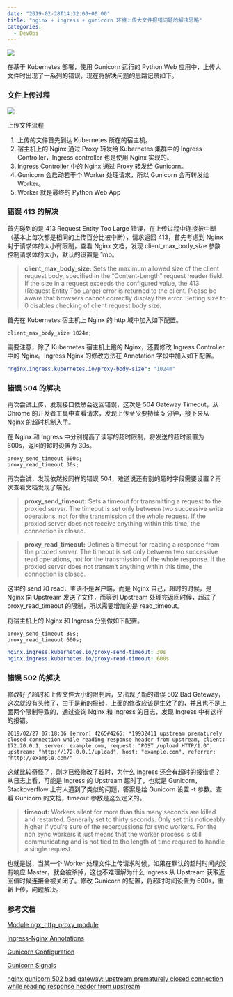 ```yaml
---
date: "2019-02-28T14:32:00+00:00"
title: "nginx + ingress + gunicorn 环境上传大文件报错问题的解决思路"
categories:
  - DevOps
---
```


![](/images/20190228_01.jpeg)

在基于 Kubernetes 部署，使用 Gunicorn 运行的 Python Web 应用中，上传大文件时出现了一系列的错误，现在将解决问题的思路记录如下。

<!-- more -->

### 文件上传过程

![](/images/20190228_02.jpg)

上传文件流程

1. 上传的文件首先到达 Kubernetes 所在的宿主机。
2. 宿主机上的 Nginx 通过 Proxy 转发给 Kubernetes 集群中的 Ingress Controller，Ingress controller 也是使用 Nginx 实现的。
3. Ingress Controller 中的 Nginx 通过 Proxy 转发给 Gunicorn。
4. Gunicorn 会启动若干个 Worker 处理请求，所以 Gunicorn 会再转发给 Worker。
5. Worker 就是最终的 Python Web App

### 错误 413 的解决

首先碰到的是 413 Request Entity Too Large 错误，在上传过程中连接被中断（基本上每次都是相同的上传百分比被中断），请求返回 413，首先考虑到 Nginx 对于请求体的大小有限制，查看 Nginx 文档，发现 client_max_body_size 参数控制请求体的大小，默认的设置是 1mb。

> **client_max_body_size:** Sets the maximum allowed size of the client request body, specified in the “Content-Length” request header field. If the size in a request exceeds the configured value, the 413 (Request Entity Too Large) error is returned to the client. Please be aware that browsers cannot correctly display this error. Setting size to 0 disables checking of client request body size.

首先在 Kubernetes 宿主机上 Nginx 的 http 域中加入如下配置。

```nginx
client_max_body_size 1024m;
```

需要注意，除了 Kubernetes 宿主机上跑的 Nginx，还要修改 Ingress Controller 中的 Nginx。Ingress Nginx 的修改方法在 Annotation 字段中加入如下配置。

```yaml
"nginx.ingress.kubernetes.io/proxy-body-size": "1024m"
```

### 错误 504 的解决

再次尝试上传，发现接口依然会返回错误，这次是 504 Gateway Timeout，从 Chrome 的开发者工具中查看请求，发现上传至少要持续 5 分钟，接下来从 Nginx 的超时机制入手。

在 Nginx 和 Ingress 中分别提高了读写的超时限制，将发送的超时设置为 600s，返回的超时设置为 30s。

```nginx
proxy_send_timeout 600s;
proxy_read_timeout 30s;
```

再次尝试，发现依然报同样的错误 504，难道说还有别的超时字段需要设置？再次查看文档发现了端倪。

> **proxy_send_timeout:** Sets a timeout for transmitting a request to the proxied server. The timeout is set only between two successive write operations, not for the transmission of the whole request. If the proxied server does not receive anything within this time, the connection is closed.

> **proxy_read_timeout:** Defines a timeout for reading a response from the proxied server. The timeout is set only between two successive read operations, not for the transmission of the whole response. If the proxied server does not transmit anything within this time, the connection is closed.

这里的 send 和 read，主语不是客户端，而是 Nginx 自己，超时的时候，是 Nginx 向 Upstream 发送了文件，而等到 Upstream 处理完返回时候，超过了 proxy_read_timeout 的限制，所以需要增加的是 read_timeout。

将宿主机上的 Nginx 和 Ingress 分别做如下配置。

```nginx
proxy_send_timeout 30s;
proxy_read_timeout 600s;
```

```yaml
nginx.ingress.kubernetes.io/proxy-send-timeout: 30s
nginx.ingress.kubernetes.io/proxy-read-timeout: 600s
```

### 错误 502 的解决

修改好了超时和上传文件大小的限制后，又出现了新的错误 502 Bad Gateway，这次就没有头绪了，由于是新的报错，上面的修改应该是生效了的，并且也不是上面两个限制导致的，通过查询 Nginx 和 Ingress 的日志，发现 Ingress 中有这样的报错。

```log
2019/02/27 07:18:36 [error] 4265#4265: *19932411 upstream prematurely closed connection while reading response header from upstream, client: 172.20.0.1, server: example.com, request: "POST /upload HTTP/1.0", upstream: "http://172.0.0.1/upload", host: "example.com", referrer: "http://example.com/"
```

这就比较奇怪了，刚才已经修改了超时，为什么 Ingress 还会有超时的报错呢？从日志上看，可能是 Ingress 的 Upstream 超时了，也就是 Gunicorn，Stackoverflow 上有人遇到了类似的问题，答案是给 Gunicorn 设置 -t 参数。查看 Gunicorn 的文档，timeout 参数是这么定义的。

> **timeout:** Workers silent for more than this many seconds are killed and restarted.
> Generally set to thirty seconds. Only set this noticeably higher if you’re sure of the repercussions for sync workers. For the non sync workers it just means that the worker process is still communicating and is not tied to the length of time required to handle a single request.

也就是说，当某一个 Worker 处理文件上传请求时候，如果在默认的超时时间内没有响应 Master，就会被杀掉，这也不难理解为什么 Ingress 从 Upstream 获取返回值时候连接会被关闭了。修改 Gunicorn 的配置，将超时时间设置为 600s，重新上传，问题解决。

### 参考文档

[Module ngx_http_proxy_module](http://nginx.org/en/docs/http/ngx_http_proxy_module.html#proxy_read_timeout)

[Ingress-Nginx Annotations](https://github.com/kubernetes/ingress-nginx/blob/master/docs/user-guide/nginx-configuration/annotations.md)

[Gunicorn Configuration](http://docs.gunicorn.org/en/0.17.2/configure.html)

[Gunicorn Signals](http://docs.gunicorn.org/en/stable/signals.html)

[nginx gunicorn 502 bad gateway: upstream prematurely closed connection while reading response header from upstream](https://stackoverflow.com/questions/48046379/nginx-gunicorn-502-bad-gateway-upstream-prematurely-closed-connection-while-rea?rq=1)
